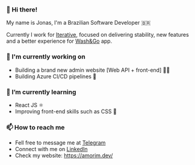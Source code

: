 ### 👋 Hi there!

My name is Jonas, I'm a Brazilian Software Developer 🇧🇷

Currently I work for [Iterative](https://www.iterative.com.br/), focused on delivering stability, new features and a better experience for [Wash&Go](https://institucional.washego.com.br/) app.

### 🔭 I'm currently working on
- Building a brand new admin website [Web API + front-end] 🧑‍💻
- Building Azure CI/CD pipelines 🚀

### 🌱 I’m currently learning
- React JS ⚛️
- Improving front-end skills such as CSS 🎨

### 📫 How to reach me
- Fell free to message me at [Telegram](https://t.me/devamorim)
- Connect with me on [LinkedIn](https://www.linkedin.com/in/jonas-amorim/)
- Check my website: https://amorim.dev/

<!--
**jonas1307/jonas1307** is a ✨ _special_ ✨ repository because its `README.md` (this file) appears on your GitHub profile.

Here are some ideas to get you started:

- 🔭 I’m currently working on ...
- 🌱 I’m currently learning ...
- 👯 I’m looking to collaborate on ...
- 🤔 I’m looking for help with ...
- 💬 Ask me about ...
- 📫 How to reach me: ...
- 😄 Pronouns: ...
- ⚡ Fun fact: ...
-->
